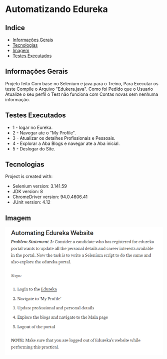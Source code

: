 # Automatizando Edureka
## Indice
* [Informações Gerais](#informações-gerais)
* [Tecnologias](#tecnologias)
* [Imagem](#imagem)
* [Testes Executados](#testes-executados)

## Informações Gerais
Projeto feito Com base no Selenium e java para o Treino, Para Executar os teste Compile o Arquivo "Edukera.java". Como foi Pedido que o Usuario Atualize o seu perfil o Test não funciona com Contas novas sem nenhuma informação.

## Testes Executados
* 1 - logar no Eureka.
* 2 - Navegar ate o "My Profile".
* 3 - Atualizar os detalhes Profissionais e Pessoais.
* 4 - Explorar a Aba Blogs e navegar ate a Aba inicial.
* 5 - Deslogar do Site.

## Tecnologias
Project is created with:
* Selenium version: 3.141.59
* JDK version: 8
* ChromeDriver version: 94.0.4606.41
* JUnit version: 4.12
	
## Imagem
 <img src=".idea/01.png" title="01">

